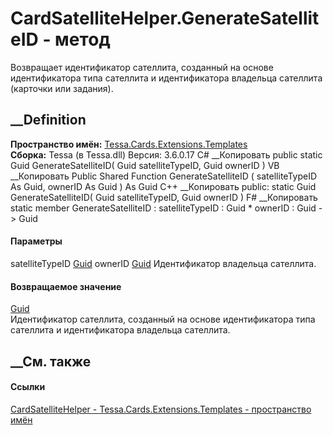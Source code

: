 # CardSatelliteHelper.GenerateSatelliteID - метод
Возвращает идентификатор сателлита, созданный на основе идентификатора типа
сателлита и идентификатора владельца сателлита (карточки или задания).
## __Definition
 **Пространство имён:**
[Tessa.Cards.Extensions.Templates](N_Tessa_Cards_Extensions_Templates.htm)  
 **Сборка:** Tessa (в Tessa.dll) Версия: 3.6.0.17
C# __Копировать
     public static Guid GenerateSatelliteID(
    	Guid satelliteTypeID,
    	Guid ownerID
    )
VB __Копировать
     Public Shared Function GenerateSatelliteID ( 
    	satelliteTypeID As Guid,
    	ownerID As Guid
    ) As Guid
C++ __Копировать
     public:
    static Guid GenerateSatelliteID(
    	Guid satelliteTypeID, 
    	Guid ownerID
    )
F# __Копировать
     static member GenerateSatelliteID : 
            satelliteTypeID : Guid * 
            ownerID : Guid -> Guid 
#### Параметры
satelliteTypeID [Guid](https://learn.microsoft.com/dotnet/api/system.guid)
ownerID [Guid](https://learn.microsoft.com/dotnet/api/system.guid)
    Идентификатор владельца сателлита.
#### Возвращаемое значение
[Guid](https://learn.microsoft.com/dotnet/api/system.guid)  
Идентификатор сателлита, созданный на основе идентификатора типа сателлита и
идентификатора владельца сателлита.
##  __См. также
#### Ссылки
[CardSatelliteHelper -
](T_Tessa_Cards_Extensions_Templates_CardSatelliteHelper.htm)
[Tessa.Cards.Extensions.Templates - пространство
имён](N_Tessa_Cards_Extensions_Templates.htm)
